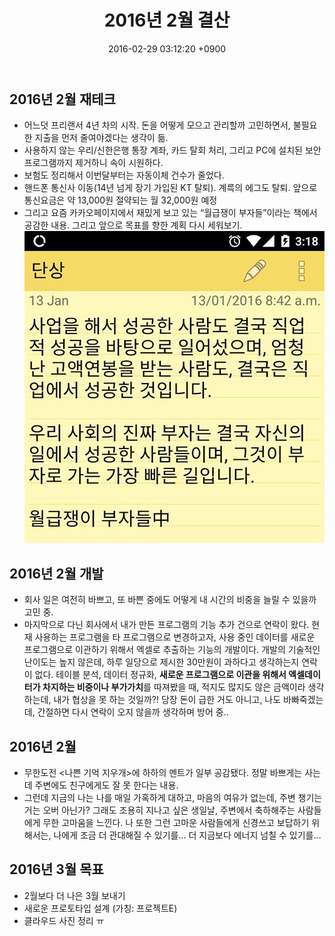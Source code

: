 ﻿---
layout: post
title: 2016년 2월 결산
date: 2016-02-29 03:12:20 +0900
description: 2016년 2월 결산 # Add post description (optional)
img: report/2016-feb-1.jpg # Add image post (optional)
fig-caption: # Add figcaption (optional)
tags: [2016년, 결산, 목표]
---
## 2016년 2월 재테크

- 어느덧 프리랜서 4년 차의 시작. 돈을 어떻게 모으고 관리할까 고민하면서, 불필요한 지출을 먼저 줄여야겠다는 생각이 듦.
- 사용하지 않는 우리/신한은행 통장 계좌, 카드 탈회 처리, 그리고 PC에 설치된 보안프로그램까지 제거하니 속이 시원하다.
- 보험도 정리해서 이번달부터는 자동이체 건수가 줄었다.
- 핸드폰 통신사 이동(14년 넘게 장기 가입된 KT 탈퇴). 계륵의 에그도 탈퇴. 앞으로 통신요금은 약 13,000원 절약되는 월 32,000원 예정
- 그리고 요즘 카카오페이지에서 재밌게 보고 있는 “월급쟁이 부자들”이라는 책에서 공감한 내용. 그리고 앞으로 목표를 향한 계획 다시 세워보기.<br/>
![2016-feb-1.jpg](/img/in-post/2016-feb-1.jpg)


## 2016년 2월 개발

-   회사 일은 여전히 바쁘고, 또 바쁜 중에도 어떻게 내 시간의 비중을 늘릴 수 있을까 고민 중.
-   마지막으로 다닌 회사에서 내가 만든 프로그램의 기능 추가 건으로 연락이 왔다. 현재 사용하는 프로그램을 타 프로그램으로 변경하고자, 사용 중인 데이터를 새로운 프로그램으로 이관하기 위해서 엑셀로 추출하는 기능의 개발이다. 개발의 기술적인 난이도는 높지 않은데, 하루 일당으로 제시한 30만원이 과하다고 생각하는지 연락이 없다. 테이블 분석, 데이터 정규화,  **새로운 프로그램으로 이관을 위해서 엑셀데이터가 차지하는 비중이나 부가가치**를 따져봤을 때, 적지도 많지도 않은 금액이라 생각하는데, 내가 협상을 못 하는 것일까?! 당장 돈이 급한 거도 아니고, 나도 바빠죽겠는데, 간절하면 다시 연락이 오지 않을까 생각하며 방어 중..


## 2016년 2월

-   무한도전 <나쁜 기억 지우개>에 하하의 멘트가 일부 공감됐다. 정말 바쁘게는 사는데 주변에도 친구에게도 잘 못 한다는 내용.
-   그런데 지금의 나는 나를 매일 가혹하게 대하고, 마음의 여유가 없는데, 주변 챙기는 거는 오버 아닌가? 그래도 조용히 지나고 싶은 생일날, 주변에서 축하해주는 사람들에게 무한 고마움을 느낀다. 나 또한 그런 고마운 사람들에게 신경쓰고 보답하기 위해서는, 나에게 조금 더 관대해질 수 있기를… 더 지금보다 에너지 넘칠 수 있기를…


## 2016년 3월 목표

-   2월보다 더 나은 3월 보내기
-   새로운 프로토타입 설계 (가칭: 프로젝트E)
-   클라우드 사진 정리 ㅠ